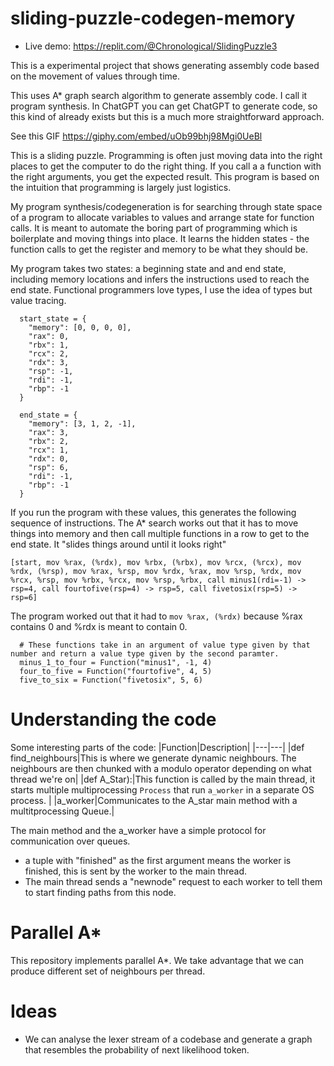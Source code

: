 # sliding-puzzle-codegen-memory

 * Live demo: https://replit.com/@Chronological/SlidingPuzzle3

This is a experimental project that shows generating assembly code based on the movement of values through time.

This uses A* graph search algorithm to generate assembly code. I call it program synthesis. In ChatGPT you can get ChatGPT to generate code, so this kind of already exists but this is a much more straightforward approach.

See this GIF https://giphy.com/embed/uOb99bhj98Mgi0UeBl

This is a sliding puzzle. Programming is often just moving data into the right places to get the computer to do the right thing. If you call a a function with the right arguments, you get the expected result. This program is based on the intuition that programming is largely just logistics.


My program synthesis/codegeneration is for searching through state space of a program to allocate variables to values and arrange state for function calls. It is meant to automate the boring part of programming which is boilerplate and moving things into place. It learns the hidden states - the function calls to get the register and memory to be what they should be.

My program takes two states: a beginning state and and end state, including memory locations and infers the instructions used to reach the end state. Functional programmers love types, I use the idea of types but value tracing.
```
  start_state = {
    "memory": [0, 0, 0, 0],
    "rax": 0,
    "rbx": 1,
    "rcx": 2,
    "rdx": 3,
    "rsp": -1,
    "rdi": -1,
    "rbp": -1
  }

  end_state = {
    "memory": [3, 1, 2, -1],
    "rax": 3,
    "rbx": 2,
    "rcx": 1,
    "rdx": 0,
    "rsp": 6,
    "rdi": -1,
    "rbp": -1
  }

```

If you run the program with these values, this generates the following sequence of instructions. The A* search works out that it has to move things into memory and then call multiple functions in a row to get to the end state. It "slides things around until it looks right"

```
[start, mov %rax, (%rdx), mov %rbx, (%rbx), mov %rcx, (%rcx), mov %rdx, (%rsp), mov %rax, %rsp, mov %rdx, %rax, mov %rsp, %rdx, mov %rcx, %rsp, mov %rbx, %rcx, mov %rsp, %rbx, call minus1(rdi=-1) -> rsp=4, call fourtofive(rsp=4) -> rsp=5, call fivetosix(rsp=5) -> rsp=6]
```

The program worked out that it had to `mov %rax, (%rdx)` because %rax contains 0 and %rdx is meant to contain 0.

```
  # These functions take in an argument of value type given by that number and return a value type given by the second paramter.
  minus_1_to_four = Function("minus1", -1, 4)
  four_to_five = Function("fourtofive", 4, 5)
  five_to_six = Function("fivetosix", 5, 6)
```

# Understanding the code

Some interesting parts of the code:
|Function|Description|
|---|---|
|def find_neighbours|This is where we generate dynamic neighbours. The neighbours are then chunked with a modulo operator depending on what thread we're on|
|def A_Star):|This function is called by the main thread, it starts multiple multiprocessing `Process` that run `a_worker` in a separate OS process. |
|a_worker|Communicates to the A_star main method with a multitprocessing Queue.|

The main method and the a_worker have a simple protocol for communication over queues.
* a tuple with "finished" as the first argument means the worker is finished, this is sent by the worker to the main thread.
* The main thread sends a "newnode" request to each worker to tell them to start finding paths from this node.

# Parallel A*

This repository implements parallel A*. We take advantage that we can produce different set of neighbours per thread.

# Ideas

* We can analyse the lexer stream of a codebase and generate a graph that resembles the probability of next likelihood token.
